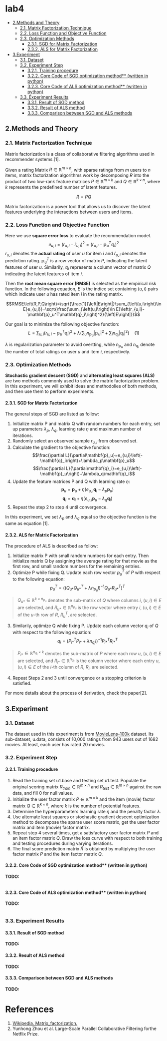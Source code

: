 # lab4

- [2.Methods and Theory](#2methods-and-theory)
  - [2.1. Matrix Factorization Technique](#21-matrix-factorization-technique)
  - [2.2. Loss Function and Objective Function](#22-loss-function-and-objective-function)
  - [2.3. Optimization Methods](#23-optimization-methods)
    - [2.3.1. SGD for Matrix Factorization](#231-sgd-for-matrix-factorization)
    - [2.3.2. ALS for Matrix Factorization](#232-als-for-matrix-factorization)
- [3.Experiment](#3experiment)
  - [3.1. Dataset](#31-dataset)
  - [3.2. Experiment Step](#32-experiment-step)
    - [3.2.1. Training procedure](#321-training-procedure)
    - [3.2.2. Core Code of SGD optimization method** (written in python)](#322-core-code-of-sgd-optimization-method-written-in-python)
    - [3.2.3. Core Code of ALS optimization method** (written in python)](#323-core-code-of-als-optimization-method-written-in-python)
  - [3.3. Experiment Results](#33-experiment-results)
    - [3.3.1. Result of SGD method](#331-result-of-sgd-method)
    - [3.3.2. Result of ALS method](#332-result-of-als-method)
    - [3.3.3. Comparison between SGD and ALS methods](#333-comparison-between-sgd-and-als-methods)

## 2.Methods and Theory

### 2.1. Matrix Factorization Technique
Matrix factorization is a class of collaborative filtering algorithms used in recommender systems.[1]. 

Given a rating Matrix $R\in \mathbb{R}^{m\times n}$, with sparse ratings from $m$ users to $n$ items, matrix factorization algorithms work by decomposing $R$ into the product of two low-rank feature matrices $P\in \mathbb{R}^{m\times k}$ and $Q\in\mathbb{R}^{k\times n}$, where $k$ represents the predefined number of latent features.

$$R=PQ$$

Matrix factorization is a power tool that allows us to discover the latent features underlying the interactions between users and items.

### 2.2. Loss Function and Objective Function
Here we use **square error loss** to evaluate the recommendation model.
$$e_{u,i}=\left(r_{u,i}-\hat{r}_{u,i}\right)^2=\left(r_{u,i}-\mathbb{p}^T_u\mathbb{q}_i\right)^2$$
$r_{u,i}$ denotes the **actual rating** of user $u$ for item $i$ and $\hat{r}_{u,i}$ denotes the prediction rating. $\mathbb{p}^T_u$ is a row vector of matrix $P$, indicating the latent features of user $u$. Similarily, $\mathbb{q}_i$ represents a column vector of matrix $Q$ indicating the latent features of item $i$.

Then the **root mean square error (RMSE)** is selected as the empirical risk function. In the following equation, $E$ is the indice set containing $(u, i)$ pairs which indicate user $u$ has rated item $i$ in the rating matrix.

$$RMSE\left(R,P,Q\right)=\sqrt{\frac{1}{\left|E\right|}\sum_{\left(u,i\right)\in E}e_{u,i}}=\sqrt{\frac{\sum_{\left(u,i\right)\in E}\left(r_{u,i}-\mathbf{p}_u^T\mathbf{q}_i\right)^2}{\left|E\right|}}$$

Our goal is to minimize the following objective function:
$$L=\sum_{u,i}{\left(r_{u,i}-\mathbb{p}^T_u\mathbb{q}_i\right)^2}+\lambda\left(\sum_u{n_{\mathbb{p}_u}\left|\mathbb{p}_u\right|^2}+\sum_i{n_{\mathbb{q}_i}\left|\mathbb{q}_i\right|^2}\right) \quad \left(1\right)$$

$\lambda$ is regularization parameter to avoid overtting, while
$n_{\mathbb{p}_u}$ and $n_{\mathbb{q}_i}$ denote the number of total ratings on user $u$ and item $i$, respectively.

### 2.3. Optimization Methods
**Stochastic gradient descent (SGD)** and **alternating least squares (ALS)** are two methods commonly used to solve the matrix factorization problem. In this experiment, we will exhibit ideas and methodolies of both methods, and then use them to perform experiments.

#### 2.3.1. SGD for Matrix Factorization
The general steps of SGD are listed as follow:
1. Initialize matrix P and matrix Q with random numbers for each entry, set up parameters $\lambda_p$, $\lambda_q$, learning rate $\eta$ and maximum number of iterations.
2. Randomly select an observed sample $r_{u,i}$ from observed set.
3. Calculate the gradient to the objective function: 
$$\frac{\partial L}{\partial\mathbf{p}_u}=e_{u,i}\left(-\mathbf{q}_i\right)+\lambda_p\mathbf{p}_u$$ 
$$\frac{\partial L}{\partial\mathbf{q}_i}=e_{u,i}\left(-\mathbf{p}_u\right)+\lambda_q\mathbf{q}_i$$
4. Update the feature matrices P and Q with learning rate $\eta$: 
$$\mathbf{p}_u=\mathbf{p}_u+\eta(e_{u,i}\mathbf{q}_i-\lambda_p\mathbf{p}_u)$$
$$\mathbf{q}_i=\mathbf{q}_i+\eta(e_{u,i}\mathbf{p}_u-\lambda_q\mathbf{q}_i)$$
5. Repeat the step 2 to step 4 until convergence.

In this experiment, we set $\lambda_p$ and $\lambda_q$ equal so the objective function is the same as equation [1]. 

#### 2.3.2. ALS for Matrix Factorization
The procedure of ALS is described as follow:
1. Initialize matrix P with small random numbers for each entry. Then initialize matrix Q by assigning the average rating for that movie as the first row, and small random numbers for the remaining entries.
2. Optimize P while fixing Q. Update each row vector $p_u^T$ of $P$ with respect to the following equation:
$$p_u^T=\left(\left(Q_{u*}Q_{u*}^T+\lambda n_{p_u}I\right)^{-1}Q_{u*}R_{u*}^T\right)^T$$

>$Q_{u*}\in \mathbb{R}^{k\times n_{p_u}}$ denotes the sub-matrix of $Q$ where columns $i$, $\left(u, i\right)\in E$ are selected, and $R_{u*}\in \mathbb{R}^{n_{p_u}}$ is the row vector where entry $i$, $\left(u, i\right)\in E$ of the $u$-th row of $R$, $R_u^T$, are selected.

3. Similarily, optimize Q while fixing P. Update each column vector $q_i$ of $Q$ with respect to the following equation:
$$q_i=\left(P_{i*}^TP_{i*}+\lambda n_{q_i}I\right)^{-1}P_{i*}^TR_{i*}^T$$

>$P_{i*}\in \mathbb{R}^{n_{q_i}\times k}$ denotes the sub-matrix of $P$ where each row $u$, $\left(u, i\right)\in E$ are selected, and $R_{i*}\in \mathbb{R}^{n_{q_i}}$ is the column vector where each entry $u$, $\left(u, i\right)\in E$ of the $i$-th column of $R$, $R_i$, are selected.

4. Repeat Steps 2 and 3 until convergence or a stopping criterion is satisfied.

For more details about the process of derivation, check the paper[2].
 
## 3.Experiment

### 3.1. Dataset
The dataset used in this experiment is from [MovieLens-100k](http://files.grouplens.org/datasets/movielens) dataset. Its sub-dataset, u.data, consists of 10,000 ratings from 943 users out of 1682 movies. At least, each user has rated 20 movies.

### 3.2. Experiment Step

#### 3.2.1. Training procedure
1. Read the training set u1.base and testing set u1.test. Populate the original scoring matrix $R_{train}\in \mathbb{R}^{m\times n}$ and $R_{test}\in \mathbb{R}^{m\times n}$ against the raw data, and fill 0 for null values.
2. Initialize the user factor matrix $P\in \mathbb{R}^{m\times k}$ and the item (movie) factor matrix $Q\in \mathbb{R}^{k\times n}$, where $k$ is the number of potential features.
3. Determine the hyperparameters learning rate $\eta$ and the penalty factor $\lambda$.
4. Use alternate least squares or stochastic gradient descent optimization method to decompose the sparse user score matrix, get the user factor matrix and item (movie) factor matrix. 
5. Repeat step 4 several times, get a satisfactory user factor matrix $P$ and an item factor matrix $Q$. Draw the loss curve with respect to both training and testing procedures during varying iterations.
6. The final score prediction matrix $\hat{R}$ is obtained by multiplying the user factor matrix $P$ and the item factor matrix $Q$.

#### 3.2.2. Core Code of SGD optimization method** (written in python)

**TODO:**

```python
```

#### 3.2.3. Core Code of ALS optimization method** (written in python)

**TODO:**

```python
```

### 3.3. Experiment Results

#### 3.3.1. Result of SGD method
**TODO:**
 
#### 3.3.2. Result of ALS method
**TODO:**

#### 3.3.3. Comparison between SGD and ALS methods
**TODO:**

# References
1. [Wikipedia. Matrix_factorization.](https://en.wikipedia.org/wiki/Matrix_factorization_(recommender_systems))
2. Yunhong Zhou et al. Large-Scale Parallel Collaborative Filtering forthe Netflix Prize. 
